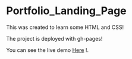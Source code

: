 # Portfolio_Landing_Page

This was created to learn some HTML and CSS!

The project is deployed with gh-pages! 

You can see the live demo [Here](https://zhshakib.github.io/Portfolio_Landing_Page/) !.
 
